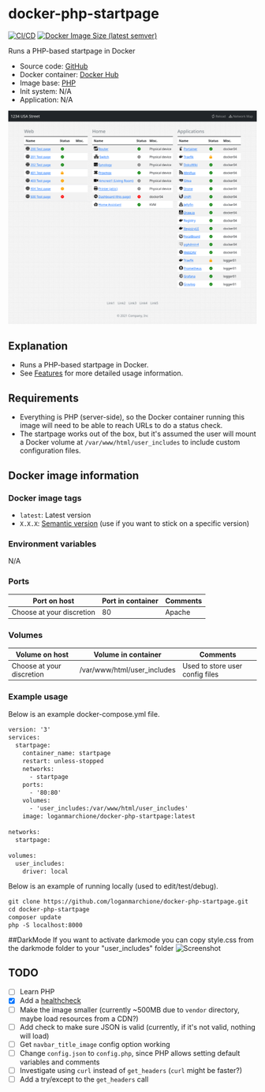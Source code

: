 # docker-php-startpage

[![CI/CD](https://github.com/loganmarchione/docker-php-startpage/actions/workflows/main.yml/badge.svg)](https://github.com/loganmarchione/docker-php-startpage/actions/workflows/main.yml)
[![Docker Image Size (latest semver)](https://img.shields.io/docker/image-size/loganmarchione/docker-php-startpage)](https://hub.docker.com/r/loganmarchione/docker-php-startpage)

Runs a PHP-based startpage in Docker
  - Source code: [GitHub](https://github.com/loganmarchione/docker-php-startpage)
  - Docker container: [Docker Hub](https://hub.docker.com/r/loganmarchione/docker-php-startpage)
  - Image base: [PHP](https://hub.docker.com/_/php)
  - Init system: N/A
  - Application: N/A

![Screenshot](https://raw.githubusercontent.com/loganmarchione/docker-php-startpage/master/screenshots/desktop.png)

## Explanation

  - Runs a PHP-based startpage in Docker.
  - See [Features](https://github.com/loganmarchione/docker-php-startpage/blob/master/FEATURES.md) for more detailed usage information.

## Requirements

  - Everything is PHP (server-side), so the Docker container running this image will need to be able to reach URLs to do a status check.
  - The startpage works out of the box, but it's assumed the user will mount a Docker volume at `/var/www/html/user_includes` to include custom configuration files.

## Docker image information

### Docker image tags
  - `latest`: Latest version
  - `X.X.X`: [Semantic version](https://semver.org/) (use if you want to stick on a specific version)

### Environment variables
N/A

### Ports
| Port on host              | Port in container | Comments            |
|---------------------------|-------------------|---------------------|
| Choose at your discretion | 80                | Apache              |

### Volumes
| Volume on host            | Volume in container          | Comments                           |
|---------------------------|------------------------------|------------------------------------|
| Choose at your discretion | /var/www/html/user_includes  | Used to store user config files    |

### Example usage
Below is an example docker-compose.yml file.
```
version: '3'
services:
  startpage:
    container_name: startpage
    restart: unless-stopped
    networks:
      - startpage
    ports:
      - '80:80'
    volumes:
      - 'user_includes:/var/www/html/user_includes'
    image: loganmarchione/docker-php-startpage:latest

networks:
  startpage:

volumes:
  user_includes:
    driver: local
```

Below is an example of running locally (used to edit/test/debug).
```
git clone https://github.com/loganmarchione/docker-php-startpage.git
cd docker-php-startpage
composer update
php -S localhost:8000
```

##DarkMode
If you want to activate darkmode you can copy style.css from the darkmode folder to your "user_includes" folder
![Screenshot](https://raw.githubusercontent.com/dragonheart69/docker-php-startpage/darkmode/screenshots/desktop.png)

## TODO
- [ ] Learn PHP
- [x] Add a [healthcheck](https://docs.docker.com/engine/reference/builder/#healthcheck)
- [ ] Make the image smaller (currently ~500MB due to `vendor` directory, maybe load resources from a CDN?)
- [ ] Add check to make sure JSON is valid (currently, if it's not valid, nothing will load)
- [ ] Get `navbar_title_image` config option working
- [ ] Change `config.json` to `config.php`, since PHP allows setting default variables and comments
- [ ] Investigate using `curl` instead of `get_headers` (`curl` might be faster?)
- [ ] Add a try/except to the `get_headers` call
